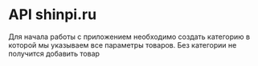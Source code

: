 # API shinpi.ru

Для начала работы с приложением необходимо создать категорию в которой мы указываем все параметры товаров. Без категории не получится добавить товар